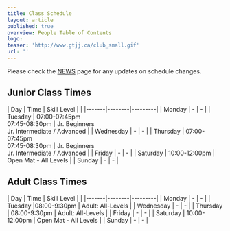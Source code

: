 ```yaml
---
title: Class Schedule
layout: article
published: true
overview: People Table of Contents
logo:
teaser: 'http://www.gtjj.ca/club_small.gif'
url: ''
---
```

Please check the [NEWS](/news) page for any updates on schedule changes.
## Junior Class Times

| Day | Time | Skill Level |  |
|-------|--------|---------|
| Monday | - | - |
| Tuesday | 07:00-07:45pm<br>07:45-08:30pm | Jr. Beginners<br>Jr. Intermediate / Advanced |
| Wednesday | - | - |
| Thursday | 07:00-07:45pm<br>07:45-08:30pm | Jr. Beginners<br>Jr. Intermediate / Advanced |
| Friday | - | - |
| Saturday | 10:00-12:00pm | Open Mat - All Levels |
| Sunday | - | - |

## Adult Class Times

| Day | Time | Skill Level |  |
|-------|--------|---------|
| Monday | - | - |
| Tuesday |08:00-9:30pm | Adult: All-Levels |
| Wednesday | - | - |
| Thursday | 08:00-9:30pm  | Adult: All-Levels |
| Friday | - | - |
| Saturday | 10:00-12:00pm | Open Mat - All Levels |
| Sunday | - | - |
